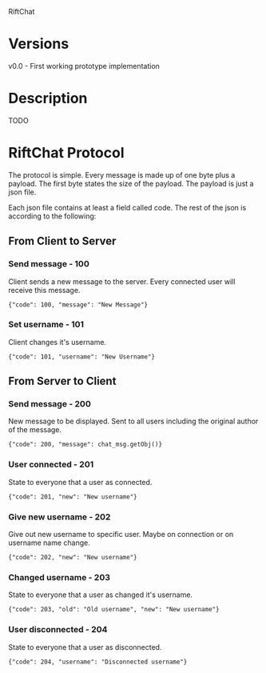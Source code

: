 RiftChat

# Versions

v0.0 - First working prototype implementation

# Description

TODO

# RiftChat Protocol

The protocol is simple. Every message is made up of one byte plus a payload.
The first byte states the size of the payload. The payload is just a json file.

Each json file contains at least a field called code. The rest of the json is
according to the following:

## From Client to Server

### Send message - 100

Client sends a new message to the server. Every connected user will receive
this message.

    {"code": 100, "message": "New Message"}

### Set username - 101

Client changes it's username.

    {"code": 101, "username": "New Username"}

## From Server to Client

### Send message - 200

New message to be displayed. Sent to all users including the original author of
the message.

    {"code": 200, "message": chat_msg.getObj()}

### User connected - 201

State to everyone that a user as connected.

    {"code": 201, "new": "New username"}

### Give new username - 202

Give out new username to specific user. Maybe on connection or on username name
change.

    {"code": 202, "new": "New username"}

### Changed username - 203

State to everyone that a user as changed it's username.

    {"code": 203, "old": "Old username", "new": "New username"}

### User disconnected - 204

State to everyone that a user as disconnected.

    {"code": 204, "username": "Disconnected username"}
